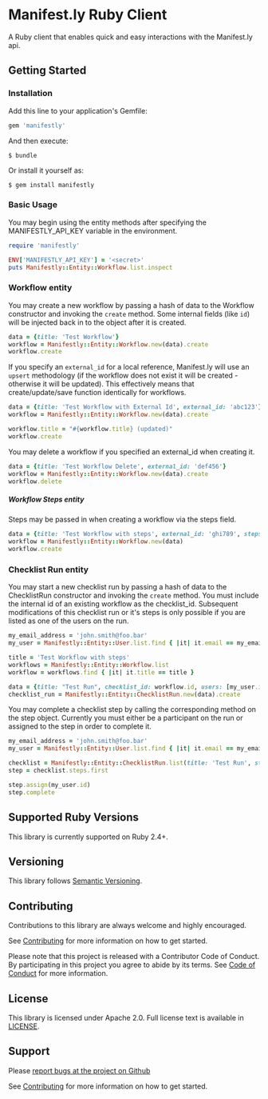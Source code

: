 # Manifest.ly Ruby Client

A Ruby client that enables quick and easy interactions with the Manifest.ly api.

## Getting Started

### Installation

Add this line to your application's Gemfile:

```ruby
gem 'manifestly'
```

And then execute:

    $ bundle

Or install it yourself as:

    $ gem install manifestly

### Basic Usage

You may begin using the entity methods after specifying the MANIFESTLY_API_KEY variable in the environment.
```ruby
require 'manifestly'

ENV['MANIFESTLY_API_KEY'] = '<secret>'
puts Manifestly::Entity::Workflow.list.inspect
```

### Workflow entity

You may create a new workflow by passing a hash of data to the Workflow constructor and invoking the `create` method. Some internal fields (like `id`) will be injected back in to the object after it is created.
```ruby
data = {title: 'Test Workflow'}
workflow = Manifestly::Entity::Workflow.new(data).create
workflow.create
```

If you specify an `external_id` for a local reference, Manifest.ly will use an `upsert` methodology (if the workflow does not exist it will be created - otherwise it will be updated). This effectively means that create/update/save function identically for workflows.
```ruby
data = {title: 'Test Workflow with External Id', external_id: 'abc123'}
workflow = Manifestly::Entity::Workflow.new(data).create

workflow.title = "#{workflow.title} (updated)"
workflow.create
```

You may delete a workflow if you specified an external_id when creating it.
```ruby
data = {title: 'Test Workflow Delete', external_id: 'def456'}
workflow = Manifestly::Entity::Workflow.new(data).create
workflow.delete
```

##### Workflow Steps entity

Steps may be passed in when creating a workflow via the steps field.
```ruby
data = {title: 'Test Workflow with steps', external_id: 'ghi789', steps: [{title: 'Step One'}]}
workflow = Manifestly::Entity::Workflow.new(data)
workflow.create
```

### Checklist Run entity

You may start a new checklist run by passing a hash of data to the ChecklistRun constructor and invoking the `create` method. You must include the internal id of an existing workflow as the checklist_id. Subsequent modifications of this checklist run or it's steps is only possible if you are listed as one of the users on the run.
```ruby
my_email_address = 'john.smith@foo.bar'
my_user = Manifestly::Entity::User.list.find { |it| it.email == my_email_address }

title = 'Test Workflow with steps'
workflows = Manifestly::Entity::Workflow.list
workflow = workflows.find { |it| it.title == title }

data = {title: "Test Run", checklist_id: workflow.id, users: [my_user.id]}
checklist_run = Manifestly::Entity::ChecklistRun.new(data).create
```

You may complete a checklist step by calling the corresponding method on the step object. Currently you must either be a participant on the run or assigned to the step in order to complete it.
```ruby
my_email_address = 'john.smith@foo.bar'
my_user = Manifestly::Entity::User.list.find { |it| it.email == my_email_address }

checklist = Manifestly::Entity::ChecklistRun.list(title: 'Test Run', status: :started).first
step = checklist.steps.first

step.assign(my_user.id)
step.complete
```

## Supported Ruby Versions

This library is currently supported on Ruby 2.4+.

## Versioning

This library follows [Semantic Versioning](http://semver.org/).

## Contributing

Contributions to this library are always welcome and highly encouraged.

See [Contributing](CONTRIBUTING.md) for more information on how to get started.

Please note that this project is released with a Contributor Code of Conduct. By participating in this project you agree to abide by its terms. See [Code of Conduct](CODE_OF_CONDUCT.md) for more information.

## License

This library is licensed under Apache 2.0. Full license text is
available in [LICENSE](LICENSE).

## Support

Please [report bugs at the project on Github](https://github.com/firespring/manifestly-ruby/issues)

See [Contributing](CONTRIBUTING.md) for more information on how to get started.

